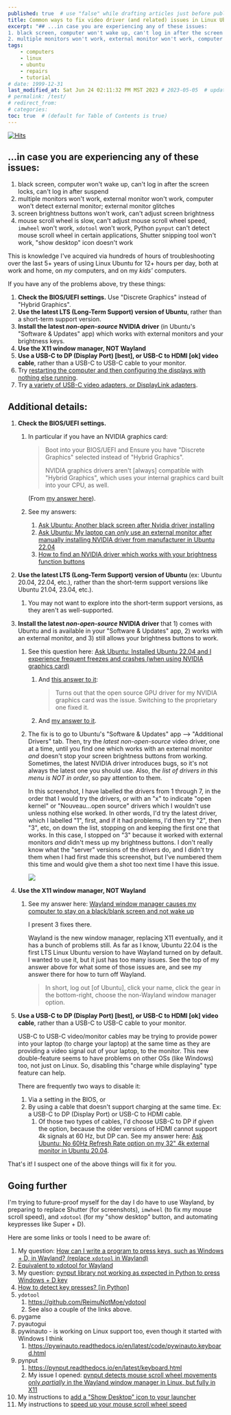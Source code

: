 ```yaml
---
published: true  # use "false" while drafting articles just before publishing
title: Common ways to fix video driver (and related) issues in Linux Ubuntu
excerpt: "## ...in case you are experiencing any of these issues:
1. black screen, computer won't wake up, can't log in after the screen locks, can't log in after suspend
2. multiple monitors won't work, external monitor won't work, computer won't detect external monitor; external monitor glitches"
tags: 
    - computers
    - linux
    - ubuntu
    - repairs
    - tutorial
# date: 1999-12-31
last_modified_at: Sat Jun 24 02:11:32 PM MST 2023 # 2023-05-05  # updates the "Updated" date at the bottom!
# permalink: /test/
# redirect_from: 
# categories: 
toc: true  # (default for Table of Contents is true)
---
```



[![Hits](https://hits.seeyoufarm.com/api/count/incr/badge.svg?url=https%3A%2F%2Fgabrielstaples.com%2Fcommon-ways-to-fix-linux-video-driver-issues%2F&count_bg=%2379C83D&title_bg=%23555555&icon=&icon_color=%23E7E7E7&title=views+%28today+%2F+total%29&edge_flat=false)](https://hits.seeyoufarm.com)


## ...in case you are experiencing any of these issues:

1. black screen, computer won't wake up, can't log in after the screen locks, can't log in after suspend
1. multiple monitors won't work, external monitor won't work, computer won't detect external monitor; external monitor glitches
1. screen brightness buttons won't work, can't adjust screen brightness
1. mouse scroll wheel is slow, can't adjust mouse scroll wheel speed, `imwheel` won't work, `xdotool` won't work, Python `pynput` can't detect mouse scroll wheel in certain applications, Shutter snipping tool won't work, "show desktop" icon doesn't work

This is knowledge I've acquired via hundreds of hours of troubleshooting over the last 5+ years of using Linux Ubuntu for 12+ hours per day, both at work and home, on _my_ computers, and on my _kids'_ computers. 

If you have any of the problems above, try these things:

1. **Check the BIOS/UEFI settings.** Use "Discrete Graphics" instead of "Hybrid Graphics".
1. **Use the latest LTS (Long-Term Support) version of Ubuntu**, rather than a short-term support version.
1. **Install the latest _non-open-source_ NVIDIA driver** (in Ubuntu's "Software & Updates" app) which works with external monitors and your brightness keys.
1. **Use the X11 window manager, NOT Wayland**
1. **Use a USB-C to DP (Display Port) [best], or USB-C to HDMI [ok] video cable**, rather than a USB-C to USB-C cable to your monitor.
1. Try [restarting the computer and then configuring the displays with nothing else running](https://askubuntu.com/a/1501198/327339).
1. Try [a variety of USB-C video adapters, or DisplayLink adapters](https://askubuntu.com/a/1486986/327339). 


## Additional details:

1. **Check the BIOS/UEFI settings.**
    1. In particular if you have an NVIDIA graphics card:

        > Boot into your BIOS/UEFI and Ensure you have "Discrete Graphics" selected instead of "Hybrid Graphics".
        > 
        > NVIDIA graphics drivers aren't [always] compatible with "Hybrid Graphics", which uses your internal graphics card built into your CPU, as well.

        (From [my answer here](https://askubuntu.com/a/1446686/327339)).
    1. See my answers:
        1. [Ask Ubuntu: Another black screen after Nvidia driver installing](https://askubuntu.com/a/1446686/327339)
        1. [Ask Ubuntu: My laptop can *only* use an external monitor after manually installing NVIDIA driver from manufacturer in Ubuntu 22.04](https://askubuntu.com/a/1446682/327339)
        1. [How to find an NVIDIA driver which works with your brightness function buttons](https://askubuntu.com/a/1446675/327339)

1. **Use the latest LTS (Long-Term Support) version of Ubuntu** (ex: Ubuntu 20.04, 22.04, etc.), rather than the short-term support versions like Ubuntu 21.04, 23.04, etc.). 
    1. You may not want to explore into the short-term support versions, as they aren't as well-supported.

1. **Install the latest _non-open-source_ NVIDIA driver** that 1) comes with Ubuntu and is available in your "Software & Updates" app, 2) works with an external monitor, and 3) still allows your brightness buttons to work. 
    1. See this question here: [Ask Ubuntu: Installed Ubuntu 22.04 and I experience frequent freezes and crashes (when using NVIDIA graphics card)](https://askubuntu.com/q/1413738/327339)
        1. And [this answer to it](https://askubuntu.com/a/1413753/327339):
            > Turns out that the open source GPU driver for my NVIDIA graphics card was the issue. Switching to the proprietary one fixed it.
        1. And [my answer to it](https://askubuntu.com/a/1446523/327339). 
    1. The fix is to go to Ubuntu's "Software & Updates" app --> "Additional Drivers" tab. Then, try the *latest* *non-open-source* video driver, one at a time, until you find one which works with an external monitor *and* doesn't stop your screen brightness buttons from working. Sometimes, the latest NVIDIA driver introduces bugs, so it's not always the latest one you should use. Also, _the list of drivers in this menu is NOT in order_, so pay attention to them. 

        In this screenshot, I have labelled the drivers from 1 through 7, in the order that I would try the drivers, or with an "x" to indicate "open kernel" or "Nouveau...open source" drivers which I wouldn't use unless nothing else worked. In other words, I'd try the latest driver, which I labelled "1", first, and if it had problems, I'd then try "2", then "3", etc, on down the list, stopping on and keeping the first one that works. In this case, I stopped on "3" because it worked with external monitors *and* didn't mess up my brightness buttons. I don't really know what the "server" versions of the drivers do, and I didn't try them when I had first made this screenshot, but I've numbered them this time and would give them a shot too next time I have this issue.

        [![](https://github.com/ElectricRCAircraftGuy/ElectricRCAircraftGuy.github.io/assets/6842199/db8c8feb-c9ea-48eb-877e-2fbb4adb81bf)](https://github.com/ElectricRCAircraftGuy/ElectricRCAircraftGuy.github.io/assets/6842199/db8c8feb-c9ea-48eb-877e-2fbb4adb81bf)

1. **Use the X11 window manager, NOT Wayland**
    1. See my answer here: [Wayland window manager causes my computer to stay on a black/blank screen and not wake up](https://askubuntu.com/a/1470563/327339)

        I present 3 fixes there. 

        Wayland is the new window manager, replacing X11 eventually, and it has a bunch of problems still. As far as I know, Ubuntu 22.04 is the first LTS Linux Ubuntu version to have Wayland turned on by default. I wanted to use it, but it just has too many issues. See the top of my answer above for what some of those issues are, and see my answer there for how to turn off Wayland. 

        > In short, log out [of Ubuntu], click your name, click the gear in the bottom-right, choose the non-Wayland window manager option.

1. **Use a USB-C to DP (Display Port) [best], or USB-C to HDMI [ok] video cable**, rather than a USB-C to USB-C cable to your monitor.
    
    USB-C to USB-C video/monitor cables may be trying to provide power into your laptop (to charge your laptop) at the same time as they are providing a video signal out of your laptop, to the monitor. This new double-feature seems to have problems on other OSs (like Windows) too, not just on Linux. So, disabling this "charge while displaying" type feature can help. 

    There are frequently two ways to disable it: 

    1. Via a setting in the BIOS, or 
    1. By using a cable that doesn't support charging at the same time. Ex: a USB-C to DP (Display Port) or USB-C to HDMI cable. 
        1. Of those two types of cables, I'd choose USB-C to DP if given the option, because the older versions of HDMI cannot support 4k signals at 60 Hz, but DP can. See my answer here: [Ask Ubuntu: No 60Hz Refresh Rate option on my 32" 4k external monitor in Ubuntu 20.04](https://askubuntu.com/a/1274313/327339).

That's it! I suspect one of the above things will fix it for you.


## Going further

I'm trying to future-proof myself for the day I do have to use Wayland, by preparing to replace Shutter (for screenshots), `imwheel` (to fix my mouse scroll speed), and `xdotool` (for my "show desktop" button, and automating keypresses like Super + D). 

Here are some links or tools I need to be aware of:

1. My question: [How can I write a program to press keys, such as Windows + D, in Wayland? (replace `xdotool` in Wayland)](https://askubuntu.com/q/1470593/327339)
1. [Equivalent to xdotool for Wayland](https://askubuntu.com/a/1299008/327339)
1. My question: [pynput library not working as expected in Python to press Windows + D key](https://stackoverflow.com/q/76399361/4561887)
1. [How to detect key presses? [in Python]](https://stackoverflow.com/q/24072790/4561887)
1. `ydotool`
    1. <https://github.com/ReimuNotMoe/ydotool>
    1. See also a couple of the links above.
1. pygame
1. pyautogui
1. pywinauto - is working on Linux support too, even though it started with Windows I think
    1. <https://pywinauto.readthedocs.io/en/latest/code/pywinauto.keyboard.html>
1. pynput
    1. <https://pynput.readthedocs.io/en/latest/keyboard.html>
    1. My issue I opened: [pynput detects mouse scroll wheel movements only *partially* in the Wayland window manager in Linux, but fully in X11](https://github.com/moses-palmer/pynput/issues/555)
1. My instructions to [add a "Show Desktop" icon to your launcher](https://askubuntu.com/a/1474575/327339)
1. My instructions to [speed up your mouse scroll wheel speed](https://askubuntu.com/a/991680/327339)

